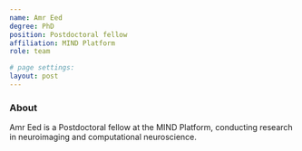 ```yaml
---
name: Amr Eed
degree: PhD
position: Postdoctoral fellow
affiliation: MIND Platform
role: team

# page settings:
layout: post
---
```


### About

Amr Eed is a Postdoctoral fellow at the MIND Platform, conducting research in neuroimaging and computational neuroscience.